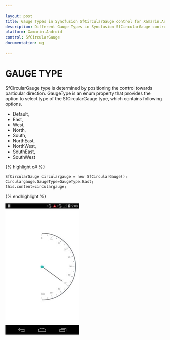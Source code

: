```yaml
---

layout: post
title: Gauge Types in Syncfusion SfCircularGauge control for Xamarin.Android 
description: Different Gauge Types in Syncfusion SfCircularGauge control
platform: Xamarin.Android
control: SfCircularGauge
documentation: ug

---
```


# GAUGE TYPE

SfCircularGauge type is determined by positioning the control towards particular direction. GaugeType is an enum property that provides the option to select type of the SfCircularGauge type, which contains following options.

* Default,
* East,
* West,
* North,
* South,
* NorthEast,
* NorthWest,
* SouthEast,
* SouthWest


{% highlight c# %}

    SfCircularGauge circulargauge = new SfCircularGauge();
    Circulargauge.GaugeType=GaugeType.East;
    this.content=circulargauge;

{% endhighlight %}

![](gauge-type_images/gauge-type_img1.png)